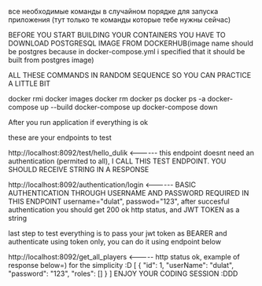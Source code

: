 все необходимые команды в случайном порядке для запуска приложения (тут только те команды которые тебе нужны сейчас)

BEFORE YOU START BUILDING YOUR CONTAINERS YOU HAVE TO DOWNLOAD POSTGRESQL IMAGE FROM DOCKERHUB(image name should be postgres because in docker-compose.yml i specified that it should be built from postgres image)

ALL THESE COMMANDS IN RANDOM SEQUENCE SO YOU CAN PRACTICE A LITTLE BIT

docker rmi <id>
docker images
docker rm <id>
docker ps
docker ps -a
docker-compose up --build
docker-compose up
docker-compose down

After you run application if everything is ok 

these are your endpoints to test

http://localhost:8092/test/hello_dulik   <------ this endpoint doesnt need an authentication (permited to all), I CALL THIS TEST ENDPOINT. YOU SHOULD RECEIVE STRING IN A RESPONSE

http://localhost:8092/authentication/login <------ BASIC AUTHENTICATION THROUGH USERNAME AND PASSWORD REQUIRED IN THIS ENDPOINT username="dulat", passwod="123", after succesful authentication you should get 200 ok http status, and JWT TOKEN as a string

last step to test everything is to pass your jwt token as BEARER and authenticate using token only, you can do it using endpoint below

http://localhost:8092/get_all_players <----- http status ok, example of response below=) for the simplicity :D
[
	{
		"id": 1,
		"userName": "dulat",
		"password": "123",
		"roles": []
	}
]
 ENJOY YOUR CODING SESSION :DDD
